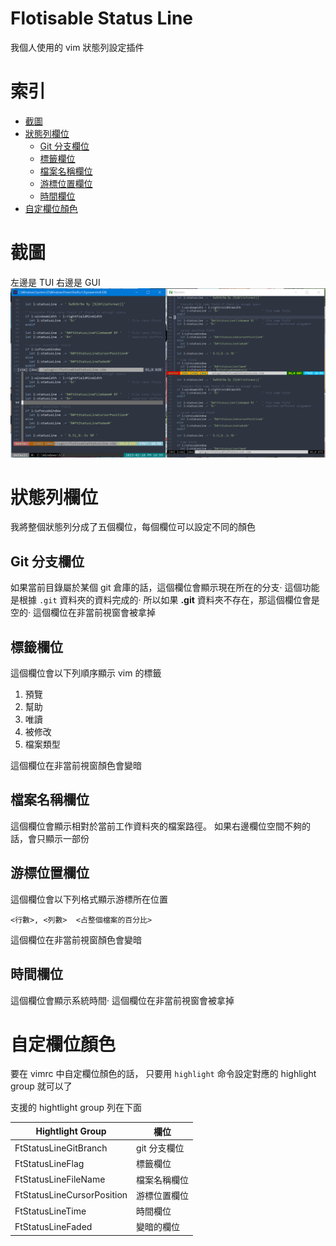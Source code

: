# Flotisable Status Line
我個人使用的 vim 狀態列設定插件

# 索引
- [截圖](#截圖)
- [狀態列欄位](#狀態列欄位)
  - [Git 分支欄位](#git-分支欄位)
  - [標籤欄位](#標籤欄位)
  - [檔案名稱欄位](#檔案名稱欄位)
  - [游標位置欄位](#游標位置欄位)
  - [時間欄位](#時間欄位)
- [自定欄位顏色](#自定欄位顏色)

# 截圖
左邊是 TUI 右邊是 GUI
![screenshot](screenshot.png)

# 狀態列欄位
我將整個狀態列分成了五個欄位，每個欄位可以設定不同的顏色

## Git 分支欄位
如果當前目錄屬於某個 git 倉庫的話，這個欄位會顯示現在所在的分支‧
這個功能是根據 `.git` 資料夾的資料完成的‧
所以如果 **.git** 資料夾不存在，那這個欄位會是空的‧
這個欄位在非當前視窗會被拿掉

## 標籤欄位
這個欄位會以下列順序顯示 vim 的標籤

  1. 預覽
  2. 幫助
  3. 唯讀
  4. 被修改
  5. 檔案類型

這個欄位在非當前視窗顏色會變暗

## 檔案名稱欄位
這個欄位會顯示相對於當前工作資料夾的檔案路徑。
如果右邊欄位空間不夠的話，會只顯示一部份


## 游標位置欄位
這個欄位會以下列格式顯示游標所在位置

```
<行數>, <列數>  <占整個檔案的百分比>
```

這個欄位在非當前視窗顏色會變暗

## 時間欄位
這個欄位會顯示系統時間‧
這個欄位在非當前視窗會被拿掉

# 自定欄位顏色
要在 vimrc 中自定欄位顏色的話，
只要用 `highlight` 命令設定對應的 highlight group 就可以了

支援的 hightlight group 列在下面

| Hightlight Group            | 欄位          |
| --------------------------- | ------------- |
| FtStatusLineGitBranch       | git 分支欄位  |
| FtStatusLineFlag            | 標籤欄位      |
| FtStatusLineFileName        | 檔案名稱欄位  |
| FtStatusLineCursorPosition  | 游標位置欄位  |
| FtStatusLineTime            | 時間欄位      |
| FtStatusLineFaded           | 變暗的欄位    |
